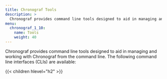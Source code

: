 ```yaml
---
title: Chronograf Tools
description: >
  Chronograf provides command line tools designed to aid in managing and working with Chronograf from the command line.
menu:
  chronograf_1_10:
    name: Tools
    weight: 40
---
```


Chronograf provides command line tools designed to aid in managing and working with Chronograf from the command line. The following command line interfaces (CLIs) are available:

{{< children hlevel="h2" >}}
